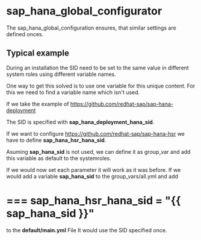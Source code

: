 # sap_hana_global_configurator
The sap_hana_global_configuration ensures, that similar settings are defined onces.
## Typical example
During an installation the SID need to be set to the same value in different system roles using different variable names.

One way to get this solved is to use one variable for this unique content. For this we need to find a variable name which isn't used.

If we take the example of https://github.com/redhat-sap/sap-hana-deployment

The SID is specified with **sap_hana_deployment_hana_sid**.

If we want to configure https://github.com/redhat-sap/sap-hana-hsr we have to define **sap_hana_hsr_hana_sid**.

Asuming **sap_hana_sid** is not used, we can define it as group_var and add this variable as default to the systemroles.

If we would now set each parameter it will work as it was before.
If we would add a variable **sap_hana_sid** to the group_vars/all.yml and add

===
sap_hana_hsr_hana_sid = "{{ sap_hana_sid }}"
===

to the **default/main.yml** File It would use the SID specified once. 
